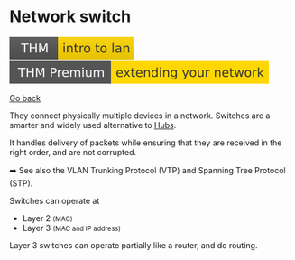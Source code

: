 # Network switch

[![introtolan](../../../../cybersecurity/_badges/thm/introtolan.svg)](https://tryhackme.com/room/introtolan)
[![extendingyournetwork](../../../../cybersecurity/_badges/thmp/extendingyournetwork.svg)](https://tryhackme.com/room/extendingyournetwork)

[Go back](../index.md#networking-devices)

<div class="row row-cols-lg-2"><div>

They connect physically multiple devices in a network. Switches are a smarter and widely used alternative to [Hubs](hub.md).

It handles delivery of packets while ensuring that they are received in the right order, and are not corrupted.

➡️ See also the VLAN Trunking Protocol (VTP) and Spanning Tree Protocol (STP).
</div><div>

Switches can operate at

* Layer 2 <small>(MAC)</small>
* Layer 3 <small>(MAC and IP address)</small>

Layer 3 switches can operate partially like a router, and do routing.
</div></div>